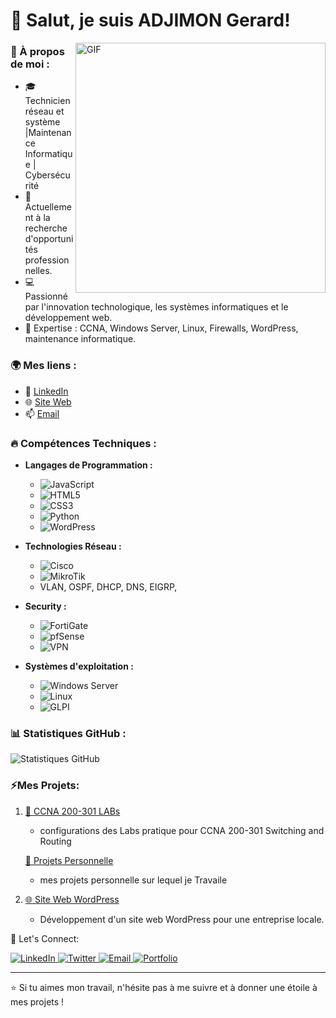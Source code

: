 # 👋 Salut, je suis ADJIMON Gerard!

<img align="right" alt="GIF" src="https://media.giphy.com/media/qgQUggAC3Pfv687qPC/giphy.gif" width="400"/>

### 🔧 À propos de moi :
- 🎓 Technicien réseau et système |Maintenance Informatique | Cybersécurité 
- 💼 Actuellement à la recherche d'opportunités professionnelles. 
- 💻 Passionné par l'innovation technologique, les systèmes informatiques et le développement web. 
- 🎯 Expertise : CCNA, Windows Server, Linux, Firewalls, WordPress, maintenance informatique.

### 🌍 Mes liens :
- 💼 [LinkedIn](www.linkedin.com/in/gerard-adjimon-4374872a4)  
- 🌐 [Site Web](https://dev-gadj.pantheonsite.io/)
- 📫 [Email](https://adjgerard1@gmail.com) 

### 🔥 Compétences Techniques :
- **Langages de Programmation :** 
    - ![JavaScript](https://img.shields.io/badge/JavaScript-F0DB4F?style=flat&logo=javascript&logoColor=323330) 
    - ![HTML5](https://img.shields.io/badge/HTML5-E34F26?style=flat&logo=html5&logoColor=white) 
    - ![CSS3](https://img.shields.io/badge/CSS3-1572B6?style=flat&logo=css3&logoColor=white) 
    - ![Python](https://img.shields.io/badge/Python-000000?style=flat-square&logo=python&logoColor=white)
    - ![WordPress](https://img.shields.io/badge/WordPress-000000?style=flat-square&logo=wordpress&logoColor=white)


    
- **Technologies Réseau :**
    - ![Cisco](https://img.shields.io/badge/Cisco-1BA0D7?style=flat&logo=cisco&logoColor=white)
    - ![MikroTik](https://img.shields.io/badge/MikroTik-EA1D2C?style=for-the-badge&logo=mikrotik&logoColor=white)
    - VLAN, OSPF, DHCP, DNS, EIGRP,
      
- **Security :**
    - ![FortiGate](https://img.shields.io/badge/FortiGate-EE3124?style=for-the-badge&logo=fortinet&logoColor=white)
    - ![pfSense](https://img.shields.io/badge/pfSense-003355?style=for-the-badge&logo=pfsense&logoColor=white) 
    - ![VPN](https://img.shields.io/badge/VPN-1A73E8?style=for-the-badge&logo=vpn&logoColor=white)


- **Systèmes d'exploitation :**
    - ![Windows Server](https://img.shields.io/badge/Windows_Server-0078D6?style=flat&logo=windows&logoColor=white) 
    - ![Linux](https://img.shields.io/badge/Linux-FCC624?style=flat&logo=linux&logoColor=black)
    - ![GLPI](https://img.shields.io/badge/GLPI-F98125?style=for-the-badge&logo=glpi&logoColor=white)

### 📊 Statistiques GitHub :

![Statistiques GitHub](https://github-readme-stats.vercel.app/api?username=tonnom&show_icons=true&theme=radical) 

### ⚡Mes Projets:

1. [📡 CCNA 200-301 LABs](https://github.com/ADJIMON-Gerard/Projet) 
   - configurations des Labs pratique pour CCNA 200-301 Switching and Routing
  
    [📡 Projets Personnelle](https://github.com/ADJIMON-Gerard/Projet)

    - mes projets personnelle sur lequel je Travaile 
   
3. [🌐 Site Web WordPress](https://github.com/tonnom/site-wordpress) 
   - Développement d'un site web WordPress pour une entreprise locale. 

💬 Let's Connect:
<p align="left"> <a href="https://www.linkedin.com/in/gerard-adjimon-4374872a4" target="_blank"> <img src="https://img.shields.io/badge/LinkedIn-%230077B5.svg?&style=for-the-badge&logo=linkedin&logoColor=white" alt="LinkedIn"/> </a> 
    <a href="https://twitter.com/tonnom" target="_blank"> <img src="https://img.shields.io/badge/Twitter-%231DA1F2.svg?&style=for-the-badge&logo=twitter&logoColor=white" alt="Twitter"/> </a> <a href="https://adjgerard1@gmail.com"> <img src="https://img.shields.io/badge/Email-D14836?style=for-the-badge&logo=gmail&logoColor=white" alt="Email"/> </a> 
    <a href="https://dev-gadj.pantheonsite.io/" target="_blank"> <img src="https://img.shields.io/badge/Portfolio-24292e?style=for-the-badge&logo=githubpages&logoColor=white" alt="Portfolio"/> </a> </p>

---

⭐️ Si tu aimes mon travail, n'hésite pas à me suivre et à donner une étoile à mes projets !

